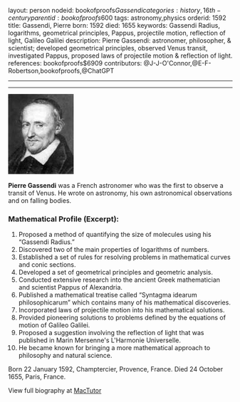 layout: person
nodeid: bookofproofs$Gassendi
categories: history,16th-century
parentid: bookofproofs$600
tags: astronomy,physics
orderid: 1592
title: Gassendi, Pierre
born: 1592
died: 1655
keywords: Gassendi Radius, logarithms, geometrical principles, Pappus, projectile motion, reflection of light, Galileo Galilei
description: Pierre Gassendi: astronomer, philosopher, & scientist; developed geometrical principles, observed Venus transit, investigated Pappus, proposed laws of projectile motion & reflection of light.
references: bookofproofs$6909
contributors: @J-J-O'Connor,@E-F-Robertson,bookofproofs,@ChatGPT

---



---

![Gassendi.jpg](https://github.com/bookofproofs/bookofproofs.github.io/blob/main/_sources/_assets/images/portraits/Gassendi.jpg?raw=true)

**Pierre Gassendi** was a French astronomer who was the first to observe a transit of Venus. He wrote on astronomy, his own astronomical observations and on falling bodies.

### Mathematical Profile (Excerpt):
1. Proposed a method of quantifying the size of molecules using his “Gassendi Radius.” 
2. Discovered two of the main properties of logarithms of numbers.
3. Established a set of rules for resolving problems in mathematical curves and conic sections. 
4. Developed a set of geometrical principles and geometric analysis. 
5. Conducted extensive research into the ancient Greek mathematician and scientist Pappus of Alexandria. 
6. Published a mathematical treatise called “Syntagma idearum philosophicarum” which contains many of his mathematical discoveries. 
7. Incorporated laws of projectile motion into his mathematical solutions. 
8. Provided pioneering solutions to problems defined by the equations of motion of Galileo Galilei. 
9. Proposed a suggestion involving the reflection of light that was published in Marin Mersenne's L'Harmonie Universelle. 
10. He became known for bringing a more mathematical approach to philosophy and natural science.

Born 22 January 1592, Champtercier, Provence, France. Died 24 October 1655, Paris, France.

View full biography at [MacTutor](https://mathshistory.st-andrews.ac.uk/Biographies/Gassendi/)
